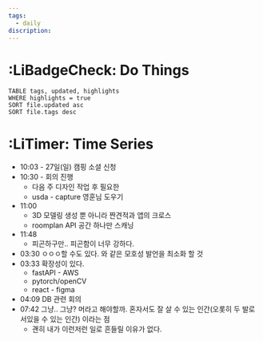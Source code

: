 ```yaml
---
tags:
  - daily
discription:
---
```


# :LiBadgeCheck: Do Things
```dataview
TABLE tags, updated, highlights
WHERE highlights = true
SORT file.updated asc
SORT file.tags desc
```

# :LiTimer: Time Series
- 10:03 - 27일(일) 캠핑 소셜 신청
- 10:30 - 회의 진행
	- 다음 주 디자인 작업 후 필요한
	- usda - capture 영훈님 도우기
- 11:00 
	- 3D 모델링 생성 뿐 아니라 짠견적과 앱의 크로스
	- roomplan API 공간 하나만 스캐닝
- 11:48
	- 피곤하구만.. 피곤함이 너무 강하다.
- 03:30 ㅇㅇㅇ할 수도 있다. 와 같은 모호성 발언을 최소화 할 것
- 03:33 확장성이 있다.
	- fastAPI - AWS
	- pytorch/openCV
	- react - figma
- 04:09 DB 관련 회의
- 07:42 그냥.. 그냥? 머라고 해야할까. 혼자서도 잘 살 수 있는 인간(오롯히 두 발로 서있을 수 있는 인간) 이라는 점
	- 괜히 내가 이런저런 일로 흔들릴 이유가 없다.
